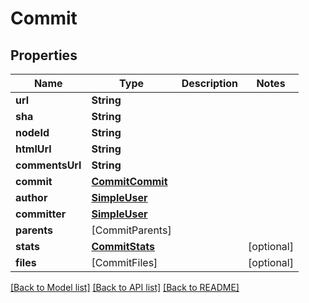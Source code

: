 # Commit

## Properties
Name | Type | Description | Notes
------------ | ------------- | ------------- | -------------
**url** | **String** |  | 
**sha** | **String** |  | 
**nodeId** | **String** |  | 
**htmlUrl** | **String** |  | 
**commentsUrl** | **String** |  | 
**commit** | [**CommitCommit**](CommitCommit.md) |  | 
**author** | [**SimpleUser**](SimpleUser.md) |  | 
**committer** | [**SimpleUser**](SimpleUser.md) |  | 
**parents** | [CommitParents] |  | 
**stats** | [**CommitStats**](CommitStats.md) |  | [optional] 
**files** | [CommitFiles] |  | [optional] 

[[Back to Model list]](../README.md#documentation-for-models) [[Back to API list]](../README.md#documentation-for-api-endpoints) [[Back to README]](../README.md)


